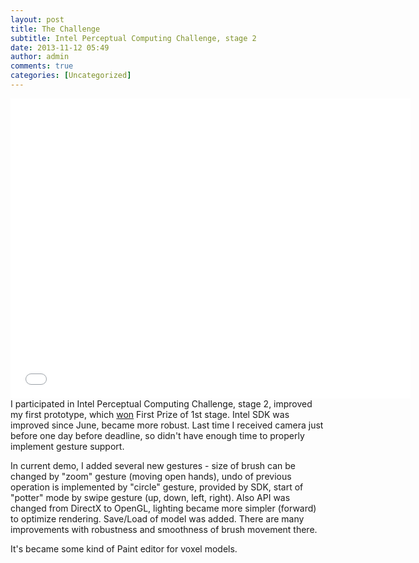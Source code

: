 ```yaml
---
layout: post
title: The Challenge
subtitle: Intel Perceptual Computing Challenge, stage 2
date: 2013-11-12 05:49
author: admin
comments: true
categories: [Uncategorized]
---
```

<iframe src="//www.youtube.com/embed/EzSByIMRiJk?rel=0&amp;wmode=opaque" height="480" width="640" frameborder="0"></iframe>
I participated in Intel Perceptual Computing Challenge, stage 2, improved my first prototype, which <a href="http://glow3d.com/blog/2013/03/28/first-prize-winner-of-intel-perceptual-computing-challenge/">won</a> First Prize of 1st stage. Intel SDK was improved since June, became more robust. Last time I received camera just before one day before deadline, so didn't have enough time to properly implement gesture support.

In current demo, I added several new gestures - size of brush can be changed by "zoom" gesture (moving open hands), undo of previous operation is implemented by "circle" gesture, provided by SDK, start of "potter" mode by swipe gesture (up, down, left, right). Also API was changed from DirectX to OpenGL, lighting became more simpler (forward) to optimize rendering. Save/Load of model was added. There are many improvements with robustness and smoothness of brush movement there.

It's became some kind of Paint editor for voxel models.

&nbsp;
